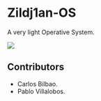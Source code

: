 # Zildj1an-OS

A very light Operative System.

<img src = "https://github.com/Zildj1an/Zildj1an_OS/blob/master/os_im.png"/>

## Contributors
* Carlos Bilbao.
* Pablo Villalobos.
